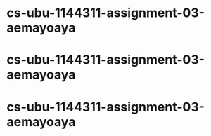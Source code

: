 # cs-ubu-1144311-assignment-03-aemayoaya
# cs-ubu-1144311-assignment-03-aemayoaya
# cs-ubu-1144311-assignment-03-aemayoaya
